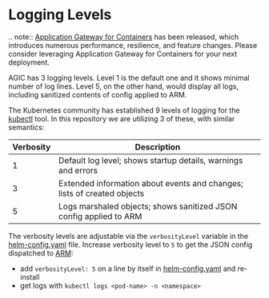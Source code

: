 # Logging Levels

.. note::
    [Application Gateway for Containers](https://aka.ms/agc) has been released, which introduces numerous performance, resilience, and feature changes. Please consider leveraging Application Gateway for Containers for your next deployment.

AGIC has 3 logging levels. Level 1 is the default one and it shows minimal number of log lines.
Level 5, on the other hand, would display all logs, including sanitized contents of config applied
to ARM.

The Kubernetes community has established 9 levels of logging for
the [kubectl](https://kubernetes.io/docs/reference/kubectl/cheatsheet/#kubectl-output-verbosity-and-debugging) tool. In this
repository we are utilizing 3 of these, with similar semantics:

| Verbosity | Description |
|-----------|-------------|
|  1        | Default log level; shows startup details, warnings and errors |
|  3        | Extended information about events and changes; lists of created objects |
|  5        | Logs marshaled objects; shows sanitized JSON config applied to ARM |

The verbosity levels are adjustable via the `verbosityLevel` variable in the
[helm-config.yaml](examples/sample-helm-config.yaml) file. Increase verbosity level to `5` to get
the JSON config dispatched to
[ARM](https://docs.microsoft.com/en-us/azure/azure-resource-manager/resource-group-overview):

- add `verbosityLevel: 5` on a line by itself in [helm-config.yaml](examples/sample-helm-config.yaml) and re-install
- get logs with `kubectl logs <pod-name> -n <namespace>`

